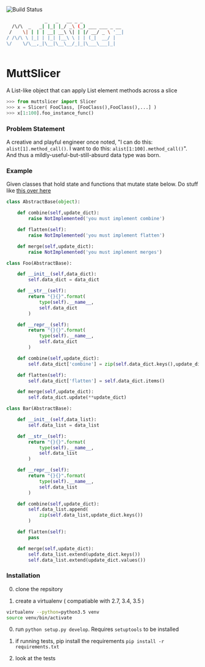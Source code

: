 ![Build Status](https://travis-ci.org/ranchodeluxe/MuttSlicer.svg?branch=master)
```bash
              _   _   __ _ _               
  /\/\  _   _| |_| |_/ _\ (_) ___ ___ _ __ 
 /    \| | | | __| __\ \| | |/ __/ _ \ '__|
/ /\/\ \ |_| | |_| |__\ \ | | (_|  __/ |   
\/    \/\__,_|\__|\__\__/_|_|\___\___|_|   
                                           
```

# MuttSlicer
A List-like object that can apply List element methods across a slice

```python
>>> from muttslicer import Slicer
>>> x = Slicer( FooClass, [FooClass(),FooClass(),...] )
>>> x[1:100].foo_instance_func()
```

### Problem Statement
A creative and playful engineer once noted, "I can do this: `alist[1].method_call()`. I want to do this: `alist[1:100].method_call()`". And thus a mildly-useful-but-still-absurd data type was born.


### Example
Given classes that hold state and functions that mutate state below. Do stuff like [this over here](docs/muttslicer_example.ipynb)

```python
class AbstractBase(object):

    def combine(self,update_dict):
        raise NotImplemented('you must implement combine')

    def flatten(self):
        raise NotImplemented('you must implement flatten')

    def merge(self,update_dict):
        raise NotImplemented('you must implement merges')

class Foo(AbstractBase):

    def __init__(self,data_dict):
        self.data_dict = data_dict

    def __str__(self):
        return "{}{}".format(
            type(self).__name__,
            self.data_dict
        )

    def __repr__(self):
        return "{}{}".format(
            type(self).__name__,
            self.data_dict
        )

    def combine(self,update_dict):
        self.data_dict['combine'] = zip(self.data_dict.keys(),update_dict.values())

    def flatten(self):
        self.data_dict['flatten'] = self.data_dict.items()

    def merge(self,update_dict):
        self.data_dict.update(**update_dict)

class Bar(AbstractBase):

    def __init__(self,data_list):
        self.data_list = data_list

    def __str__(self):
        return "{}{}".format(
            type(self).__name__,
            self.data_list
        )

    def __repr__(self):
        return "{}{}".format(
            type(self).__name__,
            self.data_list
        )

    def combine(self,update_dict):
        self.data_list.append(
            zip(self.data_list,update_dict.keys())
        )

    def flatten(self):
        pass

    def merge(self,update_dict):
        self.data_list.extend(update_dict.keys())
        self.data_list.extend(update_dict.values())
```


### Installation
0. clone the repsitory

0. create a virtualenv ( compatiable with 2.7, 3.4, 3.5 )

```bash
virtualenv --python=python3.5 venv
source venv/bin/activate
```
0. run `python setup.py develop`. Requires `setuptools` to be installed

0. if running tests, pip install the requirements `pip install -r requirements.txt`

0. look at the tests

